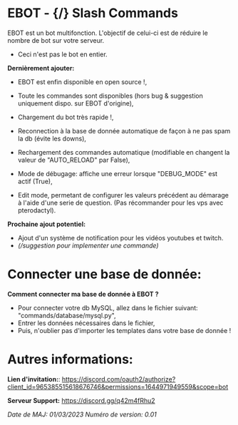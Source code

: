 # EBOT - {/} Slash Commands

EBOT est un bot multifonction. L'objectif de celui-ci est de réduire le nombre de bot sur votre serveur.
- Ceci n'est pas le bot en entier.

__Dernièrement ajouter:__
 - EBOT est enfin disponible en open source !,
 - Toute les commandes sont disponibles (hors bug & suggestion uniquement dispo. sur EBOT d'origine),

 - Chargement du bot très rapide !,
 - Reconnection à la base de donnée automatique de façon à ne pas spam la db (évite les downs),
 - Rechargement des commandes automatique (modifiable en changent la valeur de "AUTO_RELOAD" par False),
 - Mode de débugage: affiche une erreur lorsque "DEBUG_MODE" est actif (True),
 - Edit mode, permetant de configurer les valeurs précédent au démarage à l'aide d'une serie de question. (Pas récommander pour les vps avec pterodactyl).

__Prochaine ajout potentiel:__
 - Ajout d'un système de notification pour les vidéos youtubes et twitch.
 - *(/suggestion pour implementer une commande)*

# Connecter une base de donnée:

__Comment connecter ma base de donnée à EBOT ?__
 - Pour connecter votre db MySQL, allez dans le fichier suivant: "commands/database/mysql.py",
 - Entrer les données nécessaires dans le fichier,
 - Puis, n'oublier pas d'importer les templates dans votre base de donnée !

# Autres informations:

__Lien d'invitation:__: https://discord.com/oauth2/authorize?client_id=965385515618676746&permissions=1644971949559&scope=bot

__Serveur Support:__ https://discord.gg/q42m4fRhu2

*Date de MAJ: 01/03/2023*
*Numéro de version: 0.01*
